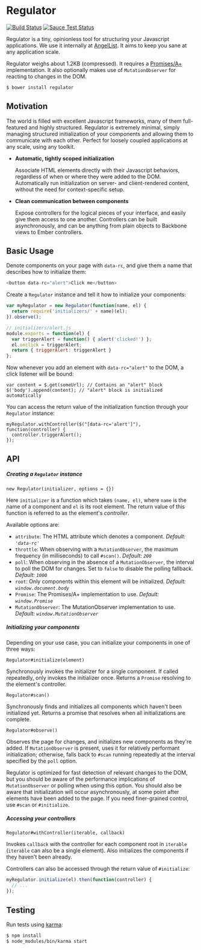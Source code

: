Regulator
=========
[![Build Status](https://travis-ci.org/AngelList/regulator.svg)](https://travis-ci.org/AngelList/regulator)
[![Sauce Test Status](https://saucelabs.com/browser-matrix/angellist-oss.svg)](https://saucelabs.com/u/angellist-oss)

Regulator is a tiny, opinionless tool for structuring your Javascript applications. We use it internally at
[AngelList](https://angel.co). It aims to keep you sane at any application scale.

Regulator weighs about 1.2KB (compressed). It requires a [Promises/A+](https://promisesaplus.com/) implementation.
It also optionally makes use of `MutationObserver` for reacting to changes in the DOM.

```bash
$ bower install regulator
```

Motivation
----------

The world is filled with excellent Javascript frameworks, many of them full-featured and highly structured. Regulator is
extremely minimal, simply managing structured initialization of your components and allowing them to communicate with
each other. Perfect for loosely coupled applications at any scale, using any toolkit.

- **Automatic, tightly scoped initialization**

  Associate HTML elements directly with their Javascript behaviors, regardless of when or where they were added to the
  DOM. Automatically run initialization on server- and client-rendered content, without the need for context-specific
  setup.

- **Clean communication between components**

  Expose controllers for the logical pieces of your interface, and easily give them access to one another. Controllers
  can be built asynchronously, and can be anything from plain objects to Backbone views to Ember controllers.

Basic Usage
-----------

Denote components on your page with `data-rc`, and give them a name that describes how to initialize them:

```javascript
<button data-rc="alert">Click me</button>
```

Create a `Regulator` instance and tell it how to initialize your components:

```javascript
var myRegulator = new Regulator(function(name, el) {
  return require('initializers/' + name)(el);
}).observe();
```

```javascript
// initializers/alert.js
module.exports = function(el) {
  var triggerAlert = function() { alert('clicked!') };
  el.onclick = triggerAlert;
  return { triggerAlert: triggerAlert }
};
```

Now whenever you add an element with `data-rc="alert"` to the DOM, a click listener will be bound:

```
var content = $.get(someUrl); // Contains an "alert" block
$('body').append(content); // "alert" block is initialized automatically
```

You can access the return value of the initialization function through your `Regulator` instance:

```
myRegulator.withController($("[data-rc='alert']"), function(controller) {
  controller.triggerAlert();
});
```

API
---

##### Creating a `Regulator` instance

`new Regulator(initializer, options = {})`

Here `initializer` is a function which takes `(name, el)`, where `name` is the name of a component
and `el` is its root element. The return value of this function is referred to as the element's _controller_.

Available options are:

- `attribute`: The HTML attribute which denotes a component. _Default: `'data-rc'`_
- `throttle`: When observing with a `MutationObserver`, the maximum frequency (in milliseconds) to call
  `#scan()`. _Default: `200`_
- `poll`: When observing in the absence of a `MutationObserver`, the interval to poll the DOM for changes.
  Set to `false` to disable the polling fallback. _Default: `1000`_
- `root`: Only components within this element will be initialized. _Default: `window.document.body`_
- `Promise`: The Promises/A+ implementation to use. _Default: `window.Promise`_
- `MutationObserver`: The MutationObserver implementation to use. _Default: `window.MutationObserver`_

##### Initializing your components

Depending on your use case, you can initialize your components in one of three ways:

`Regulator#initialize(element)`

Synchronously invokes the initializer for a single component. If called repeatedly, only invokes the initializer once.
Returns a `Promise` resolving to the element's controller.

`Regulator#scan()`

Synchronously finds and initializes all components which haven't been initialized yet. Returns a promise that resolves
when all initializations are complete.

`Regulator#observe()`

Observes the page for changes, and initializes new components as they're added. If `MutationObserver` is present,
uses it for relatively performant initialization; otherwise, falls back to `#scan` running repeatedly at the interval
specified by the `poll` option.

Regulator is optimized for fast detection of relevant changes to the DOM, but you should be aware of the performance
implications of `MutationObserver` or polling when using this option. You should also be aware that initialization
will occur asynchronously, at some point after elements have been added to the page. If you need finer-grained
control, use `#scan` or `#initialize`.

##### Accessing your controllers

`Regulator#withController(iterable, callback)`

Invokes `callback` with the controller for each component root in `iterable` (`iterable` can also be a single element).
Also initializes the components if they haven't been already.

Controllers can also be accessed through the return value of `#initialize`:
 
```javascript
myRegulator.initialize(el).then(function(controller) {
  // ...
});
```

Testing
-------

Run tests using [karma](https://karma-runner.github.io):


```bash
$ npm install
$ node_modules/bin/karma start
```
